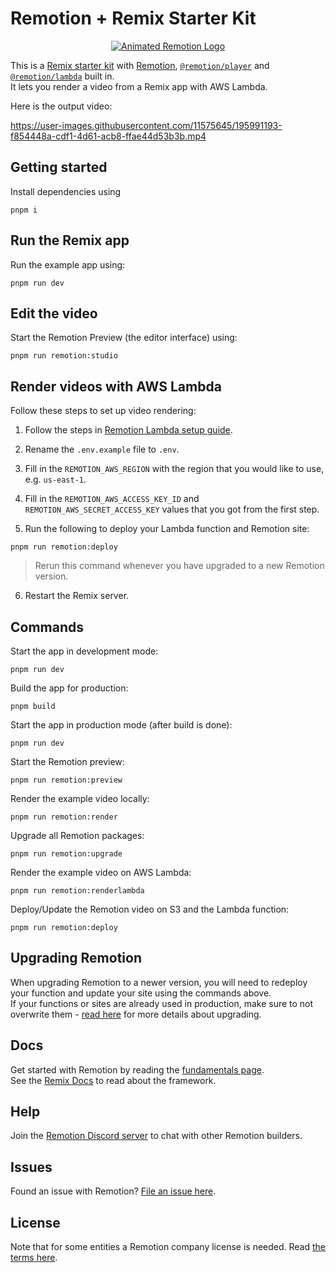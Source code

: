 # Remotion + Remix Starter Kit

<p align="center">
  <a href="https://github.com/remotion-dev/logo">
    <picture>
      <source media="(prefers-color-scheme: dark)" srcset="https://github.com/remotion-dev/logo/raw/main/animated-logo-banner-dark.gif">
      <img alt="Animated Remotion Logo" src="https://github.com/remotion-dev/logo/raw/main/animated-logo-banner-light.gif">
    </picture>
  </a>
</p>

This is a [Remix starter kit](https://remix.run/docs) with [Remotion](https://remotion.dev), [`@remotion/player`](https://remotion.dev/player) and [`@remotion/lambda`](https://remotion.dev/lambda) built in.  
It lets you render a video from a Remix app with AWS Lambda.

Here is the output video:

https://user-images.githubusercontent.com/11575645/195991193-f854448a-cdf1-4d61-acb8-ffae44d53b3b.mp4

## Getting started

Install dependencies using

<!-- create-video will replace this with the package manager specific command -->

```
pnpm i
```

## Run the Remix app

Run the example app using:

```
pnpm run dev
```

## Edit the video

Start the Remotion Preview (the editor interface) using:

```
pnpm run remotion:studio
```

## Render videos with AWS Lambda

Follow these steps to set up video rendering:

1. Follow the steps in [Remotion Lambda setup guide](https://www.remotion.dev/docs/lambda/setup).
2. Rename the `.env.example` file to `.env`.
3. Fill in the `REMOTION_AWS_REGION` with the region that you would like to use, e.g. `us-east-1`.
4. Fill in the `REMOTION_AWS_ACCESS_KEY_ID` and `REMOTION_AWS_SECRET_ACCESS_KEY` values that you got from the first step.

5. Run the following to deploy your Lambda function and Remotion site:

```
pnpm run remotion:deploy
```

> Rerun this command whenever you have upgraded to a new Remotion version.

6. Restart the Remix server.

## Commands

Start the app in development mode:

```
pnpm run dev
```

Build the app for production:

```
pnpm build
```

Start the app in production mode (after build is done):

```
pnpm run dev
```

Start the Remotion preview:

```
pnpm run remotion:preview
```

Render the example video locally:

```
pnpm run remotion:render
```

Upgrade all Remotion packages:

```
pnpm run remotion:upgrade
```

Render the example video on AWS Lambda:

```
pnpm run remotion:renderlambda
```

Deploy/Update the Remotion video on S3 and the Lambda function:

```
pnpm run remotion:deploy
```

## Upgrading Remotion

When upgrading Remotion to a newer version, you will need to redeploy your function and update your site using the commands above.  
If your functions or sites are already used in production, make sure to not overwrite them - [read here](https://www.remotion.dev/docs/lambda/upgrading) for more details about upgrading.

## Docs

Get started with Remotion by reading the [fundamentals page](https://www.remotion.dev/docs/the-fundamentals).  
See the [Remix Docs](https://remix.run/docs) to read about the framework.

## Help

Join the [Remotion Discord server](https://remotion.dev/discord) to chat with other Remotion builders.

## Issues

Found an issue with Remotion? [File an issue here](https://remotion.dev/issue).

## License

Note that for some entities a Remotion company license is needed. Read [the terms here](https://remotion.dev/license).
